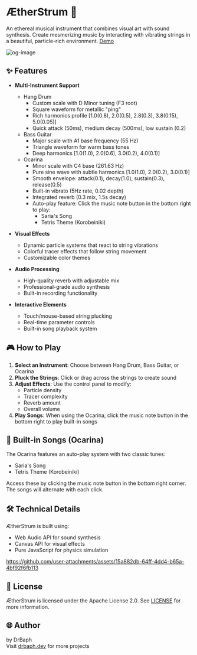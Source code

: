 # ÆtherStrum 🎵

An ethereal musical instrument that combines visual art with sound synthesis. Create mesmerizing music by interacting with vibrating strings in a beautiful, particle-rich environment. [Demo](https://drbaph.dev)

![og-image](https://github.com/user-attachments/assets/a3636bb9-9d8b-4d8b-8b49-b5c29edd013b)


## ✨ Features

- **Multi-Instrument Support**
  - Hang Drum
    - Custom scale with D Minor tuning (F3 root)
    - Square waveform for metallic "ping"
    - Rich harmonics profile [1.0(0.8), 2.0(0.5), 2.8(0.3), 3.8(0.15), 5.0(0.05)]
    - Quick attack (50ms), medium decay (500ms), low sustain (0.2)
  - Bass Guitar
    - Major scale with A1 base frequency (55 Hz)
    - Triangle waveform for warm bass tones
    - Deep harmonics [1.0(1.0), 2.0(0.6), 3.0(0.2), 4.0(0.1)]
  - Ocarina
    - Minor scale with C4 base (261.63 Hz)
    - Pure sine wave with subtle harmonics [1.0(1.0), 2.0(0.2), 3.0(0.1)]
    - Smooth envelope: attack(0.1), decay(1.0), sustain(0.3), release(0.5)
    - Built-in vibrato (5Hz rate, 0.02 depth)
    - Integrated reverb (0.3 mix, 1.5s decay)
    - Auto-play feature: Click the music note button in the bottom right to play:
      - Saria's Song
      - Tetris Theme (Korobeiniki)

- **Visual Effects**
  - Dynamic particle systems that react to string vibrations
  - Colorful tracer effects that follow string movement
  - Customizable color themes

- **Audio Processing**
  - High-quality reverb with adjustable mix
  - Professional-grade audio synthesis
  - Built-in recording functionality

- **Interactive Elements**
  - Touch/mouse-based string plucking
  - Real-time parameter controls
  - Built-in song playback system

## 🎮 How to Play

1. **Select an Instrument**: Choose between Hang Drum, Bass Guitar, or Ocarina
2. **Pluck the Strings**: Click or drag across the strings to create sound
3. **Adjust Effects**: Use the control panel to modify:
   - Particle density
   - Tracer complexity
   - Reverb amount
   - Overall volume
4. **Play Songs**: When using the Ocarina, click the music note button in the bottom right to play built-in songs

## 🎵 Built-in Songs (Ocarina)

The Ocarina features an auto-play system with two classic tunes:
- Saria's Song
- Tetris Theme (Korobeiniki)

Access these by clicking the music note button in the bottom right corner. The songs will alternate with each click.

## 🛠️ Technical Details

ÆtherStrum is built using:
- Web Audio API for sound synthesis
- Canvas API for visual effects
- Pure JavaScript for physics simulation

https://github.com/user-attachments/assets/15a882db-64ff-4dd4-b65a-4bf92f6fb113

## 📜 License

ÆtherStrum is licensed under the Apache License 2.0. See [LICENSE](LICENSE) for more information.

## 🌐 Author

by DrBaph  
Visit [drbaph.dev](https://drbaph.dev) for more projects
